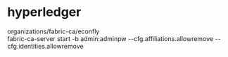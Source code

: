 # hyperledger

organizations/fabric-ca/econfly  
fabric-ca-server start -b admin:adminpw --cfg.affiliations.allowremove --cfg.identities.allowremove
